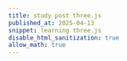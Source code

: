 ```yaml
---
title: study post three.js
published_at: 2025-04-13
snippet: learning three.js
disable_html_sanitization: true
allow_math: true
---
```


<script>
  alert('Scripts are working!');
</script>

<script type="importmap">
  {
    "imports": {
      "three": "https://unpkg.com/three@0.160.0/build/three.module.js",
      "three/addons/": "https://unpkg.com/three@0.160.0/examples/jsm/"
    }
  }
</script>

<div id="threejs-container-hello"></div>

<script type="module">
import * as THREE from 'three';

const scene = new THREE.Scene();
scene.background = new THREE.Color(0xEEEEEE);

// Create a camera
const camera = new THREE.PerspectiveCamera(20, 4/3, 0.1, 1000);
camera.position.z = 5;

// Create a renderer
const renderer = new THREE.WebGLRenderer();
renderer.setSize(window.innerWidth, window.innerHeight);
document.getElementById('threejs-container-hello').appendChild(renderer.domElement);

// Create a cube
const geometry = new THREE.BoxGeometry();
const material = new THREE.MeshBasicMaterial({ color: 0x000000, wireframe: true});
const cube = new THREE.Mesh(geometry, material);
scene.add(cube);

// Add animation
const animate = () => {
    requestAnimationFrame(animate);

    // Rotate the cube
    cube.rotation.x += 0.01;
    cube.rotation.y += 0.01;

    renderer.render(scene, camera);
};

// Create an animation loop
const animate_wired_cube = () => {
    requestAnimationFrame(animate);
    renderer.render(scene, camera);
};

animate_wired_cube();
  </script>